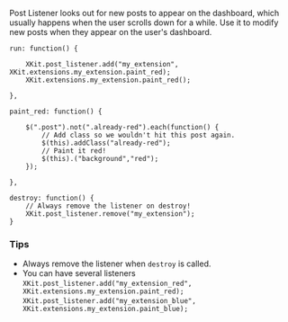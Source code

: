 Post Listener looks out for new posts to appear on the dashboard, which usually happens when the user scrolls down for a while. Use it to modify new posts when they appear on the user's dashboard.

	run: function() {
		
		XKit.post_listener.add("my_extension", XKit.extensions.my_extension.paint_red);
		XKit.extensions.my_extension.paint_red();
		
	},
	
	paint_red: function() {
	
		$(".post").not(".already-red").each(function() {
			// Add class so we wouldn't hit this post again.
			$(this).addClass("already-red");
			// Paint it red!
			$(this).("background","red");	
		});
		
	},
	
	destroy: function() {
		// Always remove the listener on destroy!
		XKit.post_listener.remove("my_extension");
	}
	
### Tips
* Always remove the listener when `destroy` is called.
* You can have several listeners   
	`XKit.post_listener.add("my_extension_red", XKit.extensions.my_extension.paint_red);`  
	`XKit.post_listener.add("my_extension_blue", XKit.extensions.my_extension.paint_blue);`